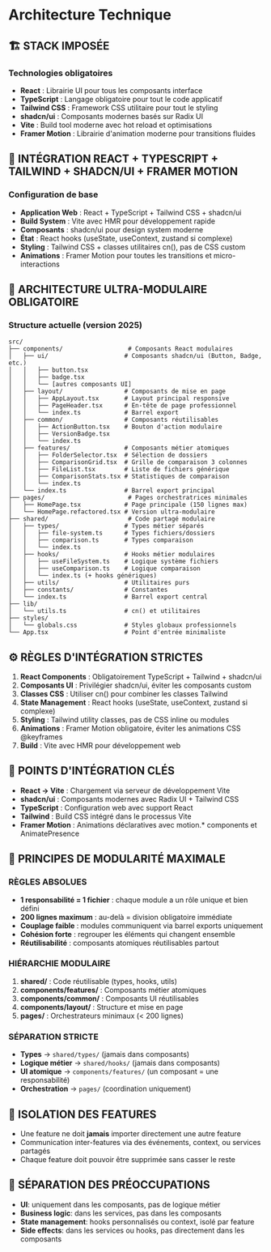 # Architecture Technique

## 🏗️ STACK IMPOSÉE

### Technologies obligatoires
- **React** : Librairie UI pour tous les composants interface
- **TypeScript** : Langage obligatoire pour tout le code applicatif
- **Tailwind CSS** : Framework CSS utilitaire pour tout le styling
- **shadcn/ui** : Composants modernes basés sur Radix UI
- **Vite** : Build tool moderne avec hot reload et optimisations
- **Framer Motion** : Librairie d'animation moderne pour transitions fluides

## 🔧 INTÉGRATION REACT + TYPESCRIPT + TAILWIND + SHADCN/UI + FRAMER MOTION

### Configuration de base
- **Application Web** : React + TypeScript + Tailwind CSS + shadcn/ui
- **Build System** : Vite avec HMR pour développement rapide
- **Composants** : shadcn/ui pour design system moderne
- **État** : React hooks (useState, useContext, zustand si complexe)
- **Styling** : Tailwind CSS + classes utilitaires cn(), pas de CSS custom
- **Animations** : Framer Motion pour toutes les transitions et micro-interactions

## 📁 ARCHITECTURE ULTRA-MODULAIRE OBLIGATOIRE

### Structure actuelle (version 2025)
```
src/
├── components/                  # Composants React modulaires
│   ├── ui/                     # Composants shadcn/ui (Button, Badge, etc.)
│   │   ├── button.tsx          
│   │   ├── badge.tsx           
│   │   └── [autres composants UI]
│   ├── layout/                 # Composants de mise en page
│   │   ├── AppLayout.tsx       # Layout principal responsive
│   │   ├── PageHeader.tsx      # En-tête de page professionnel
│   │   └── index.ts            # Barrel export
│   ├── common/                 # Composants réutilisables
│   │   ├── ActionButton.tsx    # Bouton d'action modulaire
│   │   ├── VersionBadge.tsx    
│   │   └── index.ts
│   ├── features/               # Composants métier atomiques
│   │   ├── FolderSelector.tsx  # Sélection de dossiers
│   │   ├── ComparisonGrid.tsx  # Grille de comparaison 3 colonnes
│   │   ├── FileList.tsx        # Liste de fichiers générique
│   │   ├── ComparisonStats.tsx # Statistiques de comparaison
│   │   └── index.ts
│   └── index.ts                # Barrel export principal
├── pages/                       # Pages orchestratrices minimales
│   ├── HomePage.tsx            # Page principale (150 lignes max)
│   └── HomePage.refactored.tsx # Version ultra-modulaire
├── shared/                      # Code partagé modulaire
│   ├── types/                  # Types métier séparés
│   │   ├── file-system.ts      # Types fichiers/dossiers
│   │   ├── comparison.ts       # Types comparaison
│   │   └── index.ts
│   ├── hooks/                  # Hooks métier modulaires
│   │   ├── useFileSystem.ts    # Logique système fichiers
│   │   ├── useComparison.ts    # Logique comparaison
│   │   └── index.ts (+ hooks génériques)
│   ├── utils/                  # Utilitaires purs
│   ├── constants/              # Constantes
│   └── index.ts                # Barrel export central
├── lib/
│   └── utils.ts                # cn() et utilitaires
├── styles/
│   └── globals.css             # Styles globaux professionnels
└── App.tsx                     # Point d'entrée minimaliste
```

## ⚙️ RÈGLES D'INTÉGRATION STRICTES

1. **React Components** : Obligatoirement TypeScript + Tailwind + shadcn/ui
2. **Composants UI** : Privilégier shadcn/ui, éviter les composants custom
3. **Classes CSS** : Utiliser cn() pour combiner les classes Tailwind
4. **State Management** : React hooks (useState, useContext, zustand si complexe)
5. **Styling** : Tailwind utility classes, pas de CSS inline ou modules
6. **Animations** : Framer Motion obligatoire, éviter les animations CSS @keyframes
7. **Build** : Vite avec HMR pour développement web

## 🔗 POINTS D'INTÉGRATION CLÉS

- **React → Vite** : Chargement via serveur de développement Vite
- **shadcn/ui** : Composants modernes avec Radix UI + Tailwind CSS
- **TypeScript** : Configuration web avec support React
- **Tailwind** : Build CSS intégré dans le processus Vite
- **Framer Motion** : Animations déclaratives avec motion.* components et AnimatePresence

## 🧩 PRINCIPES DE MODULARITÉ MAXIMALE

### RÈGLES ABSOLUES
- **1 responsabilité = 1 fichier** : chaque module a un rôle unique et bien défini
- **200 lignes maximum** : au-delà = division obligatoire immédiate
- **Couplage faible** : modules communiquent via barrel exports uniquement
- **Cohésion forte** : regrouper les éléments qui changent ensemble
- **Réutilisabilité** : composants atomiques réutilisables partout

### HIÉRARCHIE MODULAIRE
1. **shared/** : Code réutilisable (types, hooks, utils)
2. **components/features/** : Composants métier atomiques
3. **components/common/** : Composants UI réutilisables  
4. **components/layout/** : Structure et mise en page
5. **pages/** : Orchestrateurs minimaux (< 200 lignes)

### SÉPARATION STRICTE
- **Types** → `shared/types/` (jamais dans composants)
- **Logique métier** → `shared/hooks/` (jamais dans composants)
- **UI atomique** → `components/features/` (un composant = une responsabilité)
- **Orchestration** → `pages/` (coordination uniquement)

## 🔄 ISOLATION DES FEATURES

- Une feature ne doit **jamais** importer directement une autre feature
- Communication inter-features via des événements, context, ou services partagés
- Chaque feature doit pouvoir être supprimée sans casser le reste

## 📝 SÉPARATION DES PRÉOCCUPATIONS

- **UI**: uniquement dans les composants, pas de logique métier
- **Business logic**: dans les services, pas dans les composants
- **State management**: hooks personnalisés ou context, isolé par feature
- **Side effects**: dans les services ou hooks, pas directement dans les composants
